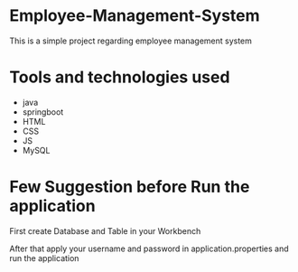 # Employee-Management-System

This is a simple project regarding employee management system

# Tools and technologies used 

- java
- springboot
- HTML
- CSS
- JS
- MySQL

# Few Suggestion before Run the application

First create Database and Table in your Workbench

After that apply your username and password in application.properties and run the application